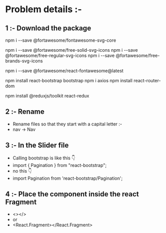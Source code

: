 # Problem details :-

## 1 :- Download the package

npm i --save @fortawesome/fontawesome-svg-core

npm i --save @fortawesome/free-solid-svg-icons
npm i --save @fortawesome/free-regular-svg-icons
npm i --save @fortawesome/free-brands-svg-icons

npm i --save @fortawesome/react-fontawesome@latest

npm install react-bootstrap bootstrap
npm i axios
npm install react-router-dom

npm install @reduxjs/toolkit react-redux

## 2 :- Rename

-   Rename files so that they start with a capital letter :-
-   nav -> Nav

## 3 :- In the Slider file

-   Calling bootstrap is like this 👇
-   import { Pagination } from "react-bootstrap";
-   no this 👇
-   import Pagination from 'react-bootstrap/Pagination';

## 4 :- Place the component inside the react Fragment

-   <></>
-   or
-   <React.Fragment></React.Fragment>
